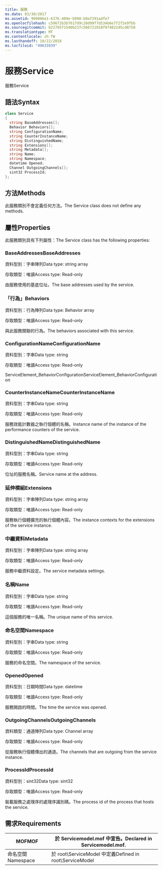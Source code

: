 ```yaml
---
title: 服務
ms.date: 03/30/2017
ms.assetid: 999806e1-6376-409e-b998-b0af391adfe7
ms.openlocfilehash: c59672b3b7617d9c28d99f7d534b6e7f2f2e9fbb
ms.sourcegitcommit: b22705f1540b237c566721018f974822d5cd8758
ms.translationtype: MT
ms.contentlocale: zh-TW
ms.lasthandoff: 10/22/2018
ms.locfileid: "49633939"
---
```

# <a name="service"></a><span data-ttu-id="ba17b-102">服務</span><span class="sxs-lookup"><span data-stu-id="ba17b-102">Service</span></span>
<span data-ttu-id="ba17b-103">服務</span><span class="sxs-lookup"><span data-stu-id="ba17b-103">Service</span></span>  
  
## <a name="syntax"></a><span data-ttu-id="ba17b-104">語法</span><span class="sxs-lookup"><span data-stu-id="ba17b-104">Syntax</span></span>  
  
```csharp
class Service  
{  
  string BaseAddresses[];  
  Behavior Behaviors[];  
  string ConfigurationName;  
  string CounterInstanceName;  
  string DistinguishedName;  
  string Extensions[];  
  string Metadata[];  
  string Name;  
  string Namespace;  
  datetime Opened;  
  Channel OutgoingChannels[];  
  sint32 ProcessId;  
};  
```  
  
## <a name="methods"></a><span data-ttu-id="ba17b-105">方法</span><span class="sxs-lookup"><span data-stu-id="ba17b-105">Methods</span></span>  
 <span data-ttu-id="ba17b-106">此服務類別不會定義任何方法。</span><span class="sxs-lookup"><span data-stu-id="ba17b-106">The Service class does not define any methods.</span></span>  
  
## <a name="properties"></a><span data-ttu-id="ba17b-107">屬性</span><span class="sxs-lookup"><span data-stu-id="ba17b-107">Properties</span></span>  
 <span data-ttu-id="ba17b-108">此服務類別具有下列屬性：</span><span class="sxs-lookup"><span data-stu-id="ba17b-108">The Service class has the following properties:</span></span>  
  
### <a name="baseaddresses"></a><span data-ttu-id="ba17b-109">BaseAddresses</span><span class="sxs-lookup"><span data-stu-id="ba17b-109">BaseAddresses</span></span>  
 <span data-ttu-id="ba17b-110">資料型別：字串陣列</span><span class="sxs-lookup"><span data-stu-id="ba17b-110">Data type: string array</span></span>  
  
 <span data-ttu-id="ba17b-111">存取類型：唯讀</span><span class="sxs-lookup"><span data-stu-id="ba17b-111">Access type: Read-only</span></span>  
  
 <span data-ttu-id="ba17b-112">由服務使用的基底位址。</span><span class="sxs-lookup"><span data-stu-id="ba17b-112">The base addresses used by the service.</span></span>  
  
### <a name="behaviors"></a><span data-ttu-id="ba17b-113">「行為」</span><span class="sxs-lookup"><span data-stu-id="ba17b-113">Behaviors</span></span>  
 <span data-ttu-id="ba17b-114">資料型別：行為陣列</span><span class="sxs-lookup"><span data-stu-id="ba17b-114">Data type: Behavior array</span></span>  
  
 <span data-ttu-id="ba17b-115">存取類型：唯讀</span><span class="sxs-lookup"><span data-stu-id="ba17b-115">Access type: Read-only</span></span>  
  
 <span data-ttu-id="ba17b-116">與此服務關聯的行為。</span><span class="sxs-lookup"><span data-stu-id="ba17b-116">The behaviors associated with this service.</span></span>  
  
### <a name="configurationname"></a><span data-ttu-id="ba17b-117">ConfigurationName</span><span class="sxs-lookup"><span data-stu-id="ba17b-117">ConfigurationName</span></span>  
 <span data-ttu-id="ba17b-118">資料型別：字串</span><span class="sxs-lookup"><span data-stu-id="ba17b-118">Data type: string</span></span>  
  
 <span data-ttu-id="ba17b-119">存取類型：唯讀</span><span class="sxs-lookup"><span data-stu-id="ba17b-119">Access type: Read-only</span></span>  
  
 <span data-ttu-id="ba17b-120">ServiceElement_BehaviorConfiguration</span><span class="sxs-lookup"><span data-stu-id="ba17b-120">ServiceElement_BehaviorConfiguration</span></span>  
  
### <a name="counterinstancename"></a><span data-ttu-id="ba17b-121">CounterInstanceName</span><span class="sxs-lookup"><span data-stu-id="ba17b-121">CounterInstanceName</span></span>  
 <span data-ttu-id="ba17b-122">資料型別：字串</span><span class="sxs-lookup"><span data-stu-id="ba17b-122">Data type: string</span></span>  
  
 <span data-ttu-id="ba17b-123">存取類型：唯讀</span><span class="sxs-lookup"><span data-stu-id="ba17b-123">Access type: Read-only</span></span>  
  
 <span data-ttu-id="ba17b-124">服務效能計數器之執行個體的名稱。</span><span class="sxs-lookup"><span data-stu-id="ba17b-124">Instance name of the instance of the performance counters of the service.</span></span>  
  
### <a name="distinguishedname"></a><span data-ttu-id="ba17b-125">DistinguishedName</span><span class="sxs-lookup"><span data-stu-id="ba17b-125">DistinguishedName</span></span>  
 <span data-ttu-id="ba17b-126">資料型別：字串</span><span class="sxs-lookup"><span data-stu-id="ba17b-126">Data type: string</span></span>  
  
 <span data-ttu-id="ba17b-127">存取類型：唯讀</span><span class="sxs-lookup"><span data-stu-id="ba17b-127">Access type: Read-only</span></span>  
  
 <span data-ttu-id="ba17b-128">位址的服務名稱。</span><span class="sxs-lookup"><span data-stu-id="ba17b-128">Service name at the address.</span></span>  
  
### <a name="extensions"></a><span data-ttu-id="ba17b-129">延伸模組</span><span class="sxs-lookup"><span data-stu-id="ba17b-129">Extensions</span></span>  
 <span data-ttu-id="ba17b-130">資料型別：字串陣列</span><span class="sxs-lookup"><span data-stu-id="ba17b-130">Data type: string array</span></span>  
  
 <span data-ttu-id="ba17b-131">存取類型：唯讀</span><span class="sxs-lookup"><span data-stu-id="ba17b-131">Access type: Read-only</span></span>  
  
 <span data-ttu-id="ba17b-132">服務執行個體擴充的執行個體內容。</span><span class="sxs-lookup"><span data-stu-id="ba17b-132">The instance contexts for the extensions of the service instance.</span></span>  
  
### <a name="metadata"></a><span data-ttu-id="ba17b-133">中繼資料</span><span class="sxs-lookup"><span data-stu-id="ba17b-133">Metadata</span></span>  
 <span data-ttu-id="ba17b-134">資料型別：字串陣列</span><span class="sxs-lookup"><span data-stu-id="ba17b-134">Data type: string array</span></span>  
  
 <span data-ttu-id="ba17b-135">存取類型：唯讀</span><span class="sxs-lookup"><span data-stu-id="ba17b-135">Access type: Read-only</span></span>  
  
 <span data-ttu-id="ba17b-136">服務中繼資料設定。</span><span class="sxs-lookup"><span data-stu-id="ba17b-136">The service metadata settings.</span></span>  
  
### <a name="name"></a><span data-ttu-id="ba17b-137">名稱</span><span class="sxs-lookup"><span data-stu-id="ba17b-137">Name</span></span>  
 <span data-ttu-id="ba17b-138">資料型別：字串</span><span class="sxs-lookup"><span data-stu-id="ba17b-138">Data type: string</span></span>  
  
 <span data-ttu-id="ba17b-139">存取類型：唯讀</span><span class="sxs-lookup"><span data-stu-id="ba17b-139">Access type: Read-only</span></span>  
  
 <span data-ttu-id="ba17b-140">這個服務的唯一名稱。</span><span class="sxs-lookup"><span data-stu-id="ba17b-140">The unique name of this service.</span></span>  
  
### <a name="namespace"></a><span data-ttu-id="ba17b-141">命名空間</span><span class="sxs-lookup"><span data-stu-id="ba17b-141">Namespace</span></span>  
 <span data-ttu-id="ba17b-142">資料型別：字串</span><span class="sxs-lookup"><span data-stu-id="ba17b-142">Data type: string</span></span>  
  
 <span data-ttu-id="ba17b-143">存取類型：唯讀</span><span class="sxs-lookup"><span data-stu-id="ba17b-143">Access type: Read-only</span></span>  
  
 <span data-ttu-id="ba17b-144">服務的命名空間。</span><span class="sxs-lookup"><span data-stu-id="ba17b-144">The namespace of the service.</span></span>  
  
### <a name="opened"></a><span data-ttu-id="ba17b-145">Opened</span><span class="sxs-lookup"><span data-stu-id="ba17b-145">Opened</span></span>  
 <span data-ttu-id="ba17b-146">資料型別：日期時間</span><span class="sxs-lookup"><span data-stu-id="ba17b-146">Data type: datetime</span></span>  
  
 <span data-ttu-id="ba17b-147">存取類型：唯讀</span><span class="sxs-lookup"><span data-stu-id="ba17b-147">Access type: Read-only</span></span>  
  
 <span data-ttu-id="ba17b-148">服務開啟的時間。</span><span class="sxs-lookup"><span data-stu-id="ba17b-148">The time the service was opened.</span></span>  
  
### <a name="outgoingchannels"></a><span data-ttu-id="ba17b-149">OutgoingChannels</span><span class="sxs-lookup"><span data-stu-id="ba17b-149">OutgoingChannels</span></span>  
 <span data-ttu-id="ba17b-150">資料類型：通道陣列</span><span class="sxs-lookup"><span data-stu-id="ba17b-150">Data type: Channel array</span></span>  
  
 <span data-ttu-id="ba17b-151">存取類型：唯讀</span><span class="sxs-lookup"><span data-stu-id="ba17b-151">Access type: Read-only</span></span>  
  
 <span data-ttu-id="ba17b-152">從服務執行個體傳出的通道。</span><span class="sxs-lookup"><span data-stu-id="ba17b-152">The channels that are outgoing from the service instance.</span></span>  
  
### <a name="processid"></a><span data-ttu-id="ba17b-153">ProcessId</span><span class="sxs-lookup"><span data-stu-id="ba17b-153">ProcessId</span></span>  
 <span data-ttu-id="ba17b-154">資料型別：sint32</span><span class="sxs-lookup"><span data-stu-id="ba17b-154">Data type: sint32</span></span>  
  
 <span data-ttu-id="ba17b-155">存取類型：唯讀</span><span class="sxs-lookup"><span data-stu-id="ba17b-155">Access type: Read-only</span></span>  
  
 <span data-ttu-id="ba17b-156">裝載服務之處理序的處理序識別碼。</span><span class="sxs-lookup"><span data-stu-id="ba17b-156">The process id of the process that hosts the service.</span></span>  
  
## <a name="requirements"></a><span data-ttu-id="ba17b-157">需求</span><span class="sxs-lookup"><span data-stu-id="ba17b-157">Requirements</span></span>  
  
|<span data-ttu-id="ba17b-158">MOF</span><span class="sxs-lookup"><span data-stu-id="ba17b-158">MOF</span></span>|<span data-ttu-id="ba17b-159">於 Servicemodel.mof 中宣告。</span><span class="sxs-lookup"><span data-stu-id="ba17b-159">Declared in Servicemodel.mof.</span></span>|  
|---------|-----------------------------------|  
|<span data-ttu-id="ba17b-160">命名空間</span><span class="sxs-lookup"><span data-stu-id="ba17b-160">Namespace</span></span>|<span data-ttu-id="ba17b-161">於 root\ServiceModel 中定義</span><span class="sxs-lookup"><span data-stu-id="ba17b-161">Defined in root\ServiceModel</span></span>|
